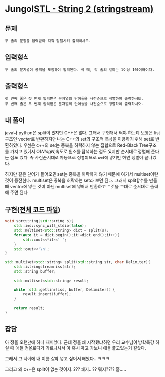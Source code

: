 # Jungol[STL - String 2 (stringstream)](http://www.jungol.co.kr/bbs/board.php?bo_table=pbank&wr_id=4720&sca=2050)
## 문제
    두 줄의 문장을 입력받아 각각 정렬시켜 출력하시오.

## 입력형식 
    두 줄의 문자열이 공백을 포함하여 입력된다. 이 때, 각 줄의 길이는 1이상 100이하이다.

## 출력형식
    첫 번째 줄은 첫 번째 입력받은 문자열의 단어들을 사전순으로 정렬하여 출력하시오.
    두 번째 줄은 두 번째 입력받은 문자열의 단어들을 사전순으로 정렬하여 출력하시오.​​

## 내 풀이
 java나 python은 split이 있지만 C++은 없다. 그래서 구현해서 써야 하는데 보통은 list구조인 vector로 반환하지만 나는 C++의 set의 구조적 특성을 이용하기 위해 set로 반환하였다.
 우선은 c++의 set는 중복을 허락하지 않는 집합으로 Red-Black Tree구조를 가지고 있어서 O($N log N$)속도로 원소를 탐색하는 점도 있지만 순서대로 정렬해 준다는 점도 있다. 즉 사전순서대로 자동으로 정렬되므로 set에 넣기만 하면 정렬이 끝나있다.

 하지만 같은 단어가 들어오면 set는 중복을 허락하지 않기 때문에 여기서 multiset이란 것이 등잔한다. multiset은 중복을 허락하는 set라 보면 된다. 그래서 split함수를 만들때 vector에 넣는 것이 아닌 multiset에 넣어서 반환하고 그것을 그대로 순서대로 출력해 주면 된다.

## 구현([전체 코드 파일](/jungol/5096%3ASTL-String2(stringstream)/c.cc))
``` cpp
void sortString(std::string s){
    std::ios::sync_with_stdio(false);
    std::multiset<std::string> dict = split(s);
    for(auto it = dict.begin();it!=dict.end();it++){
        std::cout<<*it<<' ';
    }
    std::cout<<'\n';
}

std::multiset<std::string> split(std::string str, char Delimiter){
    std::istringstream iss(str);
    std::string buffer;
 
    std::multiset<std::string> result;
 
    while (std::getline(iss, buffer, Delimiter)) {
        result.insert(buffer);
    }
 
    return result;
}
```

## 잡담
 아 정올 오랜만에 하니 재미있다. 근데 정올 왜 시작했냐하면 우리 교수님이 방학특강 하실 때 애들 정올로다가 가르치셔서 아 혹시 하고 가보니 애들 풀고있는거 같았다.

 그래서 그 사이에 내 이름 살짝 넣고 싶어서 해봤다.. ㅋㅋㅋ

 그리고 왜 c++은 split이 없는 것이지..??? 왜지...?? 뭐지???? 흠.....